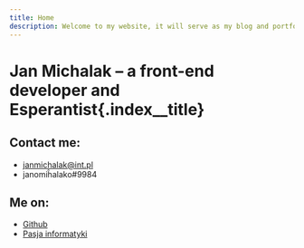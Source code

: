 ```yaml
---
title: Home
description: Welcome to my website, it will serve as my blog and portfolio.
---
```


<script setup>
import Cube from './components/Cube.vue'
</script>
<Cube/>

# Jan Michalak – a front-end developer and Esperantist{.index\_\_title}

## Contact me:

- [janmichalak@int.pl](mailto:janmichalak@int.pl)
- janomiĥalako#9984

## Me on:

- [Github](https://github.com/canicjusz)
- [Pasja informatyki](https://forum.pasja-informatyki.pl/user/cani)
